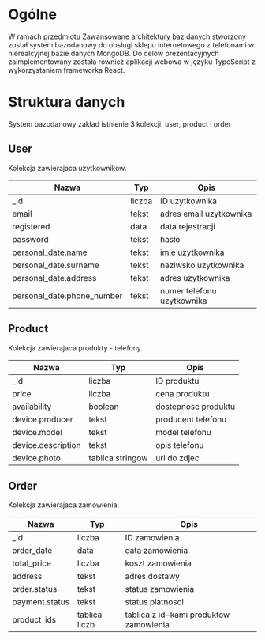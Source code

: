 # Ogólne
W ramach przedmiotu Zawansowane architektury baz danych stworzony został system bazodanowy do obsługi sklepu internetowego z telefonami w nierealcyjnej bazie danych MongoDB. Do celów prezentacyjnych zaimplementowany została również aplikacji webowa w języku TypeScript z wykorzystaniem frameworka React.

# Struktura danych

System bazodanowy zakład istnienie 3 kolekcji: user, product i order

## User
Kolekcja zawierajaca uzytkownikow.

  <table>
    <thead>
      <tr>
        <th>Nazwa</th>
        <th>Typ</th>
        <th>Opis</th>
      </tr>
    </thead>
    <tbody>
        <tr>
            <td>_id</td>
            <td>liczba</td>
            <td>ID uzytkownika</td>
        </tr>
        <tr>
            <td>email</td>
            <td>tekst</td>
            <td>adres email uzytkownika</td>
        </tr>
        <tr>
            <td>registered</td>
            <td>data</td>
            <td>data rejestracji</td>
        </tr>
        <tr>
            <td>password</td>
            <td>tekst</td>
            <td>hasło</td>
        </tr>
        <tr>
            <td>personal_date.name</td>
            <td>tekst</td>
            <td>imie uzytkownika</td>
        </tr>
        <tr>
            <td>personal_date.surname</td>
            <td>tekst</td>
            <td>naziwsko uzytkownika</td>
        </tr>
        <tr>
            <td>personal_date.address</td>
            <td>tekst</td>
            <td>adres uzytkownika</td>
        </tr>
        <tr>
            <td>personal_date.phone_number</td>
            <td>tekst</td>
            <td>numer telefonu uzytkownika</td>
        </tr>
    </tbody>
  </table>

## Product
Kolekcja zawierajaca produkty - telefony.

  <table>
    <thead>
      <tr>
        <th>Nazwa</th>
        <th>Typ</th>
        <th>Opis</th>
      </tr>
    </thead>
    <tbody>
        <tr>
            <td>_id</td>
            <td>liczba</td>
            <td>ID produktu</td>
        </tr>
        <tr>
            <td>price</td>
            <td>liczba</td>
            <td>cena produktu</td>
        </tr>
        <tr>
            <td>availability</td>
            <td>boolean</td>
            <td>dostepnosc produktu</td>
        </tr>
        <tr>
            <td>device.producer</td>
            <td>tekst</td>
            <td>producent telefonu</td>
        </tr>
        <tr>
            <td>device.model</td>
            <td>tekst</td>
            <td>model telefonu</td>
        </tr>
        <tr>
            <td>device.description</td>
            <td>tekst</td>
            <td>opis telefonu</td>
        </tr>
        <tr>
            <td>device.photo</td>
            <td>tablica stringow</td>
            <td>url do zdjec</td>
        </tr>
    </tbody>
  </table>

## Order
Kolekcja zawierajaca zamowienia.

  <table>
    <thead>
      <tr>
        <th>Nazwa</th>
        <th>Typ</th>
        <th>Opis</th>
      </tr>
    </thead>
    <tbody>
        <tr>
            <td>_id</td>
            <td>liczba</td>
            <td>ID zamowienia</td>
        </tr>
        <tr>
            <td>order_date</td>
            <td>data</td>
            <td>data zamowienia</td>
        </tr>
        <tr>
            <td>total_price</td>
            <td>liczba</td>
            <td>koszt zamowienia</td>
        </tr>
        <tr>
            <td>address</td>
            <td>tekst</td>
            <td>adres dostawy</td>
        </tr>
        <tr>
            <td>order.status</td>
            <td>tekst</td>
            <td>status zamowienia</td>
        </tr>
        <tr>
            <td>payment.status</td>
            <td>tekst</td>
            <td>status platnosci</td>
        </tr>
        <tr>
            <td>product_ids</td>
            <td>tablica liczb</td>
            <td>tablica z id-kami produktow zamowienia</td>
        </tr>
    </tbody>
  </table>